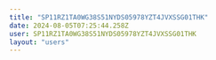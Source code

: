 ```yaml
---
title: "SP11RZ1TA0WG38S51NYDS05978YZT4JVXSSG01THK"
date: 2024-08-05T07:25:44.258Z
user: SP11RZ1TA0WG38S51NYDS05978YZT4JVXSSG01THK
layout: "users"
---
```

    